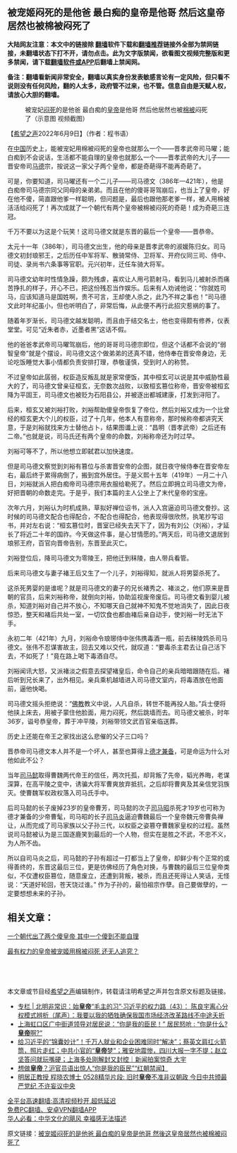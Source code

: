  <!-- 面包屑导航 --> <h2>被宠姬闷死的是他爸 最白痴的皇帝是他哥 然后这皇帝居然也被棉被闷死了</h2> <p class="notice"><b>大陆网友注意：本文中的链接除 <a href="https://github.com/bannedbook/fanqiang" >翻墙</a>软件下载和<a href="https://github.com/killgcd/justmysocks/blob/master/README.md">翻墙推荐</a>链接外全部为禁网链接，未翻墙状态下打不开，请勿点击。此为文字版禁闻，欲看图文视频完整版和更多禁闻，请下载<a href="https://github.com/bannedbook/fanqiang">翻墙软件或APP</a>后翻墙上禁闻网。</p><p>备注：翻墙看新闻非常安全，翻墙以真实身份发表敏感言论有一定风险，但只看不说则没有任何风险，翻的人太多，政府管不过来，也不管。信息自由是天赋人权，请放心大胆的翻墙。</b></p>  <div class="entry"> <figure><figcaption>被宠妃<a href="https://www.bannedbook.org/bnews/tag/%E9%97%B7%E6%AD%BB/" class="st_tag internal_tag" rel="tag" title="标签 闷死 下的日志">闷死</a>的是他爸 最白痴的<a href="https://www.bannedbook.org/bnews/tag/%e7%9a%87%e5%b8%9d/" class="st_tag internal_tag" rel="tag" title="标签 皇帝 下的日志">皇帝</a>是他哥 然后他居然也被<a href="https://www.bannedbook.org/bnews/tag/%e6%a3%89%e8%a2%ab/" class="st_tag internal_tag" rel="tag" title="标签 棉被 下的日志">棉被</a>闷死了（示意图 视频截图）</figcaption></figure> <p>【<span class='wp_keywordlink_affiliate'><a href="https://www.soundofhope.org" title="希望之声" target="_blank">希望之声</a></span>2022年6月9日】（作者：程书语）</p> <p>在<span class='wp_keywordlink_affiliate'><a href="https://www.bannedbook.org/" title="中国" target="_blank">中国</a></span>历史上，能被宠妃用棉被闷死的皇帝也就那么一个——晋孝武帝司马曜；能白痴到不会说话，生活都不能自理的皇帝也就那么一个——晋孝武帝的大儿子——晋安帝司<a href="https://www.bannedbook.org/bnews/tag/%e9%a9%ac%e5%be%b7/" class="st_tag internal_tag" rel="tag" title="标签 马德 下的日志">马德</a>宗，按说这一家父子两个皇帝，都是奇葩得不能再奇葩了。</p> <p>可是，你要知道，司马曜还有一个二儿子——司马德文（386年—421年），他是白痴帝司马德宗同父同母的亲弟弟。而且在他的傻哥哥驾崩后，也当上了皇帝，好在他不傻，简直跟他爹一样聪明，但问题是，最后也跟他那老爹一样，被人用棉被活活给闷死了！再次成就了一个朝代有两个皇帝被棉被闷死的奇葩！成为奇葩三连冠。</p> <p>千万不要以为这是个玩笑！这司马德文就是东晋的最后一个皇帝——晋恭帝。</p> <p>太元十一年（386年），司马德文出生，他的母亲是晋孝武帝的淑媛陈归女。司马德文初封琅邪王，之后历任中军将军、散骑常侍、卫将军、开府仪同三司、侍中、司徒、录尚书六条事等官职。元兴初年，迁任车骑大将军。</p> <p>司马德文幼年时性情急躁，颇为残虐，喜欢让人用弓箭射马，看到马儿被射杀而痛苦挣扎的样子，开心不已，把这份残忍当作娱乐。后来有人劝诫他说：“你就姓司马，应该知道马是国姓啊，贵不可言，王却使人杀之，此乃不祥之事也！”司马德文此时年纪虽小，但也听明白了，非常后悔，从此便不再行此招灾惹祸的事了。</p> <p>随着年岁渐长，司马德文越发聪明，而且由于结交名士，他也变得颇有修养，仪表堂堂。可见“近朱者赤，近墨者黑”这话不假。</p>  <p>他的爸爸孝武帝司马曜驾崩后，他的哥哥司马德宗即位，但这个话都不会说的“弱智皇帝”就是个摆设，司马德文这个做弟弟的还真不错，他侍奉在晋安帝身边，无论吃饭睡觉大事小情都负责安排打理，恭敬谨慎，受到时人的称赞。</p> <p>不过皇帝如此孱弱，权臣造反叛乱就是家常便饭，其中桓玄可以说是其中威胁性最大的了，司马德文曾亲征桓玄，无奈数次战败，以致桓玄篡位称帝，晋安帝被桓玄降为平固王，司马德文也被贬为石阳县公，并被逐出都城建康，打发到浔阳了。</p> <p>后来，桓玄又被刘裕打败，刘裕帮助傻皇帝恢复了帝位，然后刘裕又成为一个比曾经的桓玄更大个儿的权臣，过了十几年，他本人有意称帝，那时候称帝都讲究天意，于是刘裕就找来方士替他占卜，结果图谶上说：“昌明（晋孝武帝）之后还有二帝。”也就是说，司马氏还有两个皇帝的命数，刘裕称帝还为时过早。</p> <p>刘裕可等不了，所以他想立即弑君以加快速度。</p> <p>但是司马德文察觉到刘裕有篡位与杀害晋安帝的企图，就日夜守候侍奉在晋安帝左右，最后终于累得病倒了，搬到宫外居住。于是义熙十五年（419年）一月二十八日，刘裕就派人把白痴帝司马德宗用衣服给勒死了。然后立即拥立司马德文为帝，好把晋朝的命数走完。于是乎，我们本篇的主人公坐上了末代皇帝的宝座。</p> <p>次年六月，刘裕认为时机成熟，草拟好禅位诏书，派人入宫逼迫司马德文誊抄。这时候的司马德文配合也得配合，不配合也得配合，他表现得很欣然，执笔抄写诏书，并对左右说：“桓玄篡位时，晋室已经失去天下了，因为有刘公（刘裕），才延长了将近二十年的国祚。今天做这件事，是心甘情愿的。”两天后，司马德文退居到琅邪王府，百官向晋帝告别，东晋至此灭亡。</p> <p>刘裕登位后，降司马德文为零陵王，把他迁到秣陵，由人带兵看管。</p>  <p>后来司马德文与妻子褚王后又生了一个儿子，刘裕得知，就派人将男婴杀死了。</p> <p>这杀死男婴的是谁呢？就是司马德文的妻子的兄长褚秀之、褚淡之，他们原来是晋朝的官员，后来刘裕称帝，就倒向刘裕，协助监视废帝废后。司马德文看到婴儿被杀，知道刘裕对自己并不放心，不知哪天自己就神不知鬼不觉地消失了，因此日夜惊恐，整天和褚后共处一室，一切饮食也都由褚后亲自动手，使刘裕一时无法下手。</p> <p>永初二年（421年）九月，刘裕命令琅琊侍中张伟携毒酒一瓶，前去秣陵鸩杀司马德文。张伟不忍谋害故主，回去又难以交代，就叹道：“要毒杀主君去让自己活下去，不如死了！”竟在路上喝下毒酒自尽。</p> <p>刘裕闻讯大怒，又派褚淡之假意去探望褚皇后，命令自己的亲兵暗暗跟随在后。褚后听到兄长来了，出外相见。亲兵乘机越墙进入司马德文室内，将毒酒放在他面前，逼他快喝。</p> <p>司马德文摇头拒绝说：“<span class='wp_keywordlink'><a href="https://www.qi-gong.me/buddhism/" title="佛教" target="_blank">佛教</a></span>教义中说，人凡自杀，转世不能再投人胎。”兵士便将他挟上床去，用被子蒙住他脸面，用力闷死，然后跳墙而去。司马德文被杀，时年36岁，谥号恭皇帝，葬于冲平陵，刘裕带领文武百官亲临送葬。</p> <p>历史上还能在帝王之家找出这么悲催的父子三口吗？</p> <p>晋恭帝司马德文本人并不是一个坏人，甚至也算得上<a href="https://www.bannedbook.org/bnews/tag/%E5%BE%B7%E6%89%8D%E5%85%BC%E5%A4%87/" class="st_tag internal_tag" rel="tag" title="标签 德才兼备 下的日志">德才兼备</a>，可是命运为什么对他如此不公？</p>  <p>当年<a href="https://www.bannedbook.org/bnews/tag/%E5%8F%B8%E9%A9%AC%E6%87%BF/" class="st_tag internal_tag" rel="tag" title="标签 司马懿 下的日志">司马懿</a>取得曹魏两代帝王的信任，两次托孤，却背叛了先帝，韬光养晦，老谋深算，在高平陵之变中，诱骗大将军曹爽放弃抵抗，之后却将曹爽及其亲信党羽族灭。使曹魏军权政权落入司马氏手中。</p> <p>后司马懿的长子废掉23岁的皇帝曹芳，司马懿的次子<a href="https://www.bannedbook.org/bnews/tag/%e5%8f%b8%e9%a9%ac%e6%98%ad/" class="st_tag internal_tag" rel="tag" title="标签 司马昭 下的日志">司马昭</a>杀死才19岁也可称为德才兼备的少帝曹髦，司马昭的长子<a href="https://www.bannedbook.org/bnews/tag/%E5%8F%B8%E9%A9%AC%E7%82%8E/" class="st_tag internal_tag" rel="tag" title="标签 司马炎 下的日志">司马炎</a>逼迫曹魏最后一个皇帝魏元帝曹奂禅让，从而完成了司马家族以父子孙三代，以权臣之姿篡夺曹魏家皇权的过程。虽然说司马懿被认为是三国逐鹿笑到最后的一个人物，但实在是胜之不武，不忠不义，为人所不齿。</p> <p>所以自司马炎之后，司马懿的子孙有超过一打都当上了皇帝，却鲜少有个正常的或得善终的，东晋这最后三位，更是彷佛经历了角色对换，与曹魏的最后三位皇帝类似，不仅遭权臣篡位，随意废立，还遭到背叛，被杀，而且还死得让人笑话，无怪说：“天道好轮回，苍天饶过谁。” 作为子孙的，最怕祖宗作孽。自己要做孽的，一定要想想未来的子孙。</p> <h2>相关文章：</h2> <p><a href="https://www.soundofhope.org/post/623732">一个朝代出了两个傻皇帝 其中一个傻到不能自理</a></p> <p><a href="https://www.soundofhope.org/post/624296">最有权力的皇帝被宠姬用棉被闷死 还无人追究？</a></p> <h2> </h2> <p>本文章或节目经<a href="https://www.bannedbook.org/bnews/tag/%e5%b8%8c%e6%9c%9b%e4%b9%8b%e5%a3%b0/" class="st_tag internal_tag" rel="tag" title="标签 希望之声 下的日志">希望之声</a>编辑制作，转载请注明希望之声并包含原文标题及链接。 </p> <div id="taboola-mid-1"></div>  <ul class='op-related-articles' title='相关阅读'> <li><a href='https://www.bannedbook.org/bnews/ssgc/20220607/1742939.html' target='_blank'>专栏 | 北明非常识：始<b>皇帝</b>“毛主的习”·习近平的权力路（43）： 陈良宇离心分权模式辨析（尾声）：我要以我的牺牲确保我国市场经济改革路线不中途夭折</a></li> <li><a href='https://www.bannedbook.org/bnews/bannedvideo/20220603/1741281.html' target='_blank'>上海虹口区广中街道领导对居民说：“你是我的臣民！” 居民怒呛 : “你是什么? <b>皇帝</b>啊?“</a></li> <li><a href='https://www.bannedbook.org/bnews/bannedvideo/20220603/1741102.html' target='_blank'>给习近平的“锦囊妙计”！千万人就业和企业困难同时“解决”；蔡英文肩扛火箭筒，照片走红；中共小官的“<b>皇帝</b>梦”；雅安地震惨，四川大报一字不提；赵立坚答问就玩嘴硬；上海多处刚解封又封控｜新闻拍案惊奇 大宇</a></li> <li><a href='https://www.bannedbook.org/bnews/bannedvideo/20220603/1740895.html' target='_blank'>想做<b>皇帝</b>？沪官员语出惊人“你是我的臣民”“红朝禁闻】</a></li> <li><a href='https://www.bannedbook.org/bnews/bannedvideo/20220602/1740628.html' target='_blank'>明居正教授 程晓农博士 0528精华片段: 旧时<b>皇帝</b>不准非议朝政 今日中共颁最严党纪 不许妄议中央</a></li> </ul> <p class="texttj"> <a href="https://github.com/bannedbook/fanqiang/wiki/V2ray%E6%9C%BA%E5%9C%BA" target="_blank">全平台高速翻墙:高清视频秒开,超低延迟</a><br/> <a href="https://github.com/bannedbook/fanqiang/wiki/%E7%A6%81%E9%97%BB%E7%BD%91%E5%AE%89%E5%8D%93%E7%BF%BB%E5%A2%99%E6%96%B0%E9%97%BBAPP" target="_blank">免费PC翻墙、安卓VPN翻墙APP</a><br/> <a href="https://www.bannedbook.org/bnews/comments/20220220/1694796.html" target="_blank">华人必看：中华文化的飓风 幸福感无法描述</a> </p> <p>原文链接：<a class="src_link"  href="https://www.soundofhope.org/post/625691" target="_blank">被宠姬闷死的是他爸 最白痴的皇帝是他哥 然後这皇帝居然也被棉被闷死了</a></p><a name='sharetosocial'></a>  <div style="margin-bottom:5px;padding-bottom:5px;clear:both"> <div id="archive-pix-1" class="banner-ads"> <!-- AuctionX Display platform tag START --> <div id="27602x728x90x621x_ADSLOT1" clicktrack="%%CLICK_URL_ESC%%"></div>  <!-- AuctionX Display platform tag END --> </div> <div id="archive-pix-2" class="banner-ads"> <!-- AuctionX Display platform tag START --> <div id="27556x300x250x621x_ADSLOT1" clicktrack="%%CLICK_URL_ESC%%" style="margin:0 auto;text-align:center"></div>  <!-- AuctionX Display platform tag END --> </div> </div>  <div id="archive-pix-1" class="banner-ads"> <!-- AuctionX Display platform tag START --> <div id="27603x728x90x621x_ADSLOT1" clicktrack="%%CLICK_URL_ESC%%"></div>  <!-- AuctionX Display platform tag END --> </div> </div><!--END ENTRY--> 